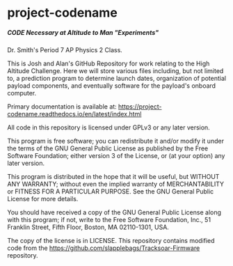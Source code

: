 # project-codename

##### __CODE__ **N**ecessary at **A**ltitude to **M**an "**E**xperiments"

Dr. Smith's Period 7 AP Physics 2 Class.

This is Josh and Alan's GitHub Repository for work relating to the High Altitude Challenge.  Here we will store various files including, but not limited to, a prediction program to determine launch dates, organization of potential payload components, and eventually software for the payload's onboard computer.

Primary documentation is available at: https://project-codename.readthedocs.io/en/latest/index.html

All code in this repository is licensed under GPLv3 or any later version. 

This program is free software; you can redistribute it and/or
modify it under the terms of the GNU General Public License
as published by the Free Software Foundation; either version 3
of the License, or (at your option) any later version.

This program is distributed in the hope that it will be useful,
but WITHOUT ANY WARRANTY; without even the implied warranty of
MERCHANTABILITY or FITNESS FOR A PARTICULAR PURPOSE.  See the
GNU General Public License for more details.

You should have received a copy of the GNU General Public License
along with this program; if not, write to the Free Software
Foundation, Inc., 51 Franklin Street, Fifth Floor, Boston, MA  02110-1301, USA.

The copy of the license is in LICENSE. This repository contains modified code from the https://github.com/slapplebags/Tracksoar-Firmware repository.
